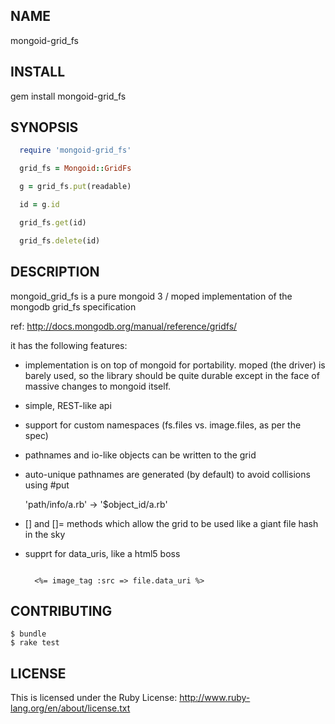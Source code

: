 NAME
----
  mongoid-grid_fs

INSTALL
-------
  gem install mongoid-grid_fs

SYNOPSIS
--------
```ruby
  require 'mongoid-grid_fs'

  grid_fs = Mongoid::GridFs

  g = grid_fs.put(readable)

  id = g.id

  grid_fs.get(id)

  grid_fs.delete(id)
```

DESCRIPTION
-----------
mongoid_grid_fs is a pure mongoid 3  / moped implementation of the mongodb
grid_fs specification

ref: http://docs.mongodb.org/manual/reference/gridfs/

it has the following features:

- implementation is on top of mongoid for portability.  moped (the driver) is
  barely used, so the library should be quite durable except in the face of
  massive changes to mongoid itself.

- simple, REST-like api

- support for custom namespaces (fs.files vs. image.files, as per the spec)

- pathnames and io-like objects can be written to the grid

- auto-unique pathnames are generated (by default) to avoid collisions using #put

    'path/info/a.rb' -> '$object_id/a.rb'

- [] and []= methods which allow the grid to be used like a giant file
  hash in the sky

- supprt for data_uris, like a html5 boss
  ````erb

    <%= image_tag :src => file.data_uri %>

  ````

CONTRIBUTING
------------

```
$ bundle
$ rake test
```

LICENSE
-------

This is licensed under the Ruby License: http://www.ruby-lang.org/en/about/license.txt
